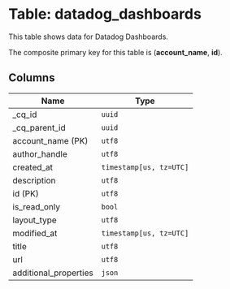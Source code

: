 # Table: datadog_dashboards

This table shows data for Datadog Dashboards.

The composite primary key for this table is (**account_name**, **id**).

## Columns

| Name          | Type          |
| ------------- | ------------- |
|_cq_id|`uuid`|
|_cq_parent_id|`uuid`|
|account_name (PK)|`utf8`|
|author_handle|`utf8`|
|created_at|`timestamp[us, tz=UTC]`|
|description|`utf8`|
|id (PK)|`utf8`|
|is_read_only|`bool`|
|layout_type|`utf8`|
|modified_at|`timestamp[us, tz=UTC]`|
|title|`utf8`|
|url|`utf8`|
|additional_properties|`json`|